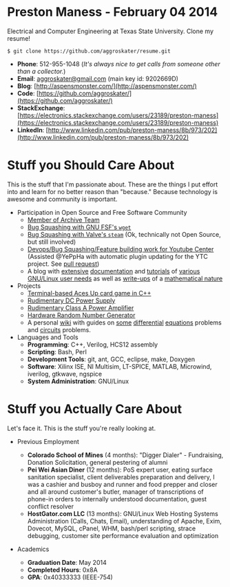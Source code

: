 # Preston Maness - February 04 2014

Electrical and Computer Engineering at Texas State University. Clone my resume! 

`$ git clone https://github.com/aggroskater/resume.git`

* __Phone__: 512-955-1048 (_It's always nice to get calls from someone other
  than a collector._)
* __Email__: aggroskater@gmail.com (main key id: 9202669D)
* __Blog__: [http://aspensmonster.com/](http://aspensmonster.com/) 
* __Code__: [https://github.com/aggroskater/](https://github.com/aggroskater/) 
* __StackExchange__: [https://electronics.stackexchange.com/users/23189/preston-maness](https://electronics.stackexchange.com/users/23189/preston-maness)
* __LinkedIn__: [http://www.linkedin.com/pub/preston-maness/8b/973/202](http://www.linkedin.com/pub/preston-maness/8b/973/202)

# Stuff you Should Care About

This is the stuff that I'm passionate about. These are the things I put effort 
into and learn for no better reason than "because." Because technology is 
awesome and community is important.

* Participation in Open Source and Free Software Community
    * [Member of Archive Team](http://www.archiveteam.org/index.php?title=Special%3ASearch&search=aggroskater&go=Go)
    * [Bug Squashing with GNU FSF's `wget`](https://savannah.gnu.org/bugs/index.php?36570)
    * [Bug Squashing with Valve's `steam`](https://github.com/ValveSoftware/steam-for-linux/issues/753) (Ok, technically not Open Source, but still involved)
    * [Devops/Bug Squashing/Feature building work for Youtube Center](https://github.com/YePpHa/YouTubeCenter/issues/219) (Assisted @YePpHa with automatic plugin updating for the YTC project. See [pull request](https://github.com/YePpHa/YouTubeCenter/pull/222))
    * A blog with [extensive](http://aspensmonster.com/2013/01/19/updated-procedures-for-installing-steam-for-linux-beta-on-debian-gnulinux-testingwheezy/) 
      [documentation](http://aspensmonster.com/2011/10/22/setting-up-a-pxe-netboot-server-for-network-installations-of-gnulinux/) 
      and [tutorials](http://aspensmonster.com/2011/09/11/installing-prboom-and-dosbox-without-root-privileges/) 
      of [various GNU/Linux user needs](http://aspensmonster.com/2011/08/04/shell-scripting-for-pottermore/)
      as well as [write-ups](http://aspensmonster.com/2009/12/27/find-the-maclaurin-series-for-sqrtx1/) 
      of a [mathematical nature](http://aspensmonster.com/2010/11/19/a-blood-brain-pharmacokinetic-model/)
* Projects
    * [Terminal-based Aces Up card game in C++](https://github.com/aggroskater/cardgame.git)
    * [Rudimentary DC Power Supply](https://github.com/aggroskater/ee3350-project/blob/master/final-psu.png)
    * [Rudimentary Class A Power Amplifier](https://github.com/aggroskater/ee3350-project/blob/master/final-schem.png)
    * [Hardware Random Number Generator](https://github.com/aggroskater/ee4390-senior-design-i/)
    * A personal [wiki](http://wiki.aspensmonster.com/) with guides on 
      [some](http://wiki.aspensmonster.com/w/Y%27_-_1/2_y_%3D_2cos%28t%29) 
      [differential](http://wiki.aspensmonster.com/w/Solve_the_equation_dy/dx_EQ_ay%2Bb_/_cy%2Bd) 
      [equations](http://wiki.aspensmonster.com/w/Consider_the_Equation_dy/dx_%3D_y-4x_/_x-y) 
      problems and [circuits](http://wiki.aspensmonster.com/w/For_the_circuit_shown_in_Fig._P2.23) problems.
* Languages and Tools
    * __Programming__: C++, Verilog, HCS12 assembly
    * __Scripting__: Bash, Perl
    * __Development Tools__: git, ant, GCC, eclipse, make, Doxygen
    * __Software__: Xilinx ISE, NI Multisim, LT-SPICE, MATLAB, Microwind,
      iverilog, gtkwave, ngspice
    * __System Administration__: GNU/Linux 

# Stuff you Actually Care About

Let's face it. This is the stuff you're really looking at. 

* Previous Employment
    * __Colorado School of Mines__ (4 months): "Digger Dialer" - Fundraising, 
      Donation Solicitation, general pestering of alumni
    * __Pei Wei Asian Diner__ (12 months): PoS expert user, eating surface
      sanitation specialist, client deliverables preparation and delivery, I
was a cashier and busboy and runner and food prepper and closer and all around
customer's butler, manager of transcriptions of phone-in orders to internally
understood documentation, guest conflict resolver
    * __HostGator.com LLC__ (13 months): GNU/Linux Web Hosting Systems
      Administration (Calls, Chats, Email), understanding of Apache, Exim,
Dovecot, MySQL, cPanel, WHM, bash/perl scripting, strace debugging, customer
site performance evaluation and optimization
 
* Academics
    * __Graduation Date__: May 2014
    * __Completed Hours__: 0x8A
    * __GPA__: 0x40333333 (IEEE-754)
